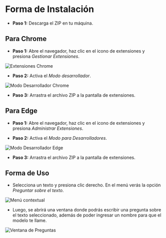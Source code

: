 # Forma de Instalación

- **Paso 1:** Descarga el ZIP en tu máquina.

## Para Chrome

- **Paso 1:** Abre el navegador, haz clic en el icono de extensiones y presiona _Gestionar Extensiones_.

![Extensiones Chrome](https://github.com/user-attachments/assets/beaa9a79-9fb9-4c4e-9dcb-6ef146f85a0d)

- **Paso 2:** Activa el _Modo desarrollador_.

![Modo Desarrollador Chrome](https://github.com/user-attachments/assets/e9382ee6-4993-4ddc-ac65-45c456299264)

- **Paso 3:** Arrastra el archivo ZIP a la pantalla de extensiones.

## Para Edge

- **Paso 1:** Abre el navegador, haz clic en el icono de extensiones y presiona _Administrar Extensiones_.

- **Paso 2:** Activa el _Modo para Desarrolladores_.

![Modo Desarrollador Edge](https://github.com/user-attachments/assets/fd5e0cca-e224-4b8c-bace-d47322e2bb86)

- **Paso 3:** Arrastra el archivo ZIP a la pantalla de extensiones.

## Forma de Uso

- Selecciona un texto y presiona clic derecho. En el menú verás la opción _Preguntar sobre el texto_.

![Menú contextual](https://github.com/user-attachments/assets/f28f9ddf-fedc-494f-afc4-32b84b97e123)

- Luego, se abrirá una ventana donde podrás escribir una pregunta sobre el texto seleccionado, además de poder ingresar un nombre para que el modelo te llame.

![Ventana de Preguntas](https://github.com/user-attachments/assets/86382c56-cea4-4c07-87e6-16b49b1f74b2)
